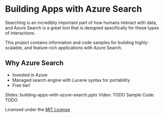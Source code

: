 # Building Apps with Azure Search
Searching is an incredibly important part of how humans interact with data, and Azure Search is a great tool that is designed specifically for these types of interactions.

This project contains information and code samples for building highly-scalable, and feature-rich applications with Azure Search.

## Why Azure Search

* Invested in Azure
* Managed search engine with Lucene syntax for portability
* Free tier!


Slides: building-apps-with-azure-search.pptx
Video: TODO
Sample Code: TODO

Licensed under the [MIT License](https://tldrlegal.com/license/mit-license)